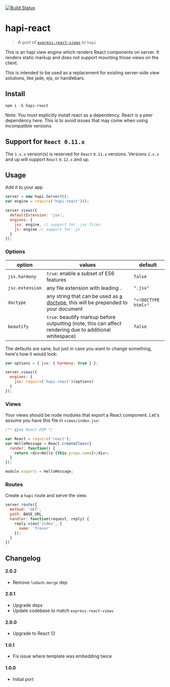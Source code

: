 [![Build Status](https://travis-ci.org/landau/hapi-react.svg)](https://travis-ci.org/landau/hapi-react)

hapi-react
==========

> A port of [`express-react-views`](https://github.com/reactjs/express-react-views) to `hapi`

This is an hapi view engine which renders React components on server. It renders static markup and does not support mounting those views on the client.

This is intended to be used as a replacement for existing server-side view solutions, like jade, ejs, or handlebars.

## Install

`npm i -S hapi-react`

Note: You must explicitly install react as a dependency. React is a peer dependency here. This is to avoid issues that may come when using incompatible versions.

## Support for `React 0.11.x`

The `1.x.x` version(s) is reserved for `React` `0.11.x` versions. Versions `2.x.x` and up will support `React` `0.12.x` and up.

## Usage

Add it to your app

```js
server = new hapi.Server(0);
var engine = require('hapi-react')();

server.views({
  defaultExtension: 'jsx',
  engines: {
    jsx: engine, // support for .jsx files
    js: engine // support for .js
  }
});
```

### Options

option | values | default
-------|--------|--------
`jsx.harmony` | `true`: enable a subset of ES6 features | `false`
`jsx.extension` | any file extension with leading `.` | `".jsx"`
`doctype` | any string that can be used as [a doctype](http://en.wikipedia.org/wiki/Document_type_declaration), this will be prepended to your document | `"<!DOCTYPE html>"`
`beautify` | `true`: beautify markup before outputting (note, this can affect rendering due to additional whitespace) | `false`

The defaults are sane, but just in case you want to change something, here's how it would look:

```js
var options = { jsx: { harmony: true } };

server.views({
  engines: {
    jsx: require('hapi-react')(options)
  }
});
```

### Views

Your views should be node modules that export a React component. Let's assume you have this file in `views/index.jsx`:

```js
/** @jsx React.DOM */

var React = require('react');
var HelloMessage = React.createClass({
  render: function() {
    return <div>Hello {this.props.name}</div>;
  }
});

module.exports = HelloMessage;
```

### Routes

Create a `hapi` route and serve the view.

```js
server.route({
  method: 'GET',
  path: BASE_URL,
  handler: function(request, reply) {
    reply.view('index', {
      name: 'Trevor'
    });
  }
})
```

## Changelog

#### 2.0.2
- Remove `lodash.merge` dep

#### 2.0.1
- Upgrade deps
- Update codebase to match `express-react-views`

#### 2.0.0

- Upgrade to React 12

#### 1.0.1

- Fix issue where template was embedding twice

#### 1.0.0 

- Initial port
